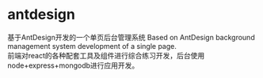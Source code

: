 # antdesign
基于AntDesign开发的一个单页后台管理系统
Based on AntDesign background management system development of a single page.<br>
前端对react的各种配套工具及组件进行综合练习开发，后台使用node+express+mongodb进行应用开发。

